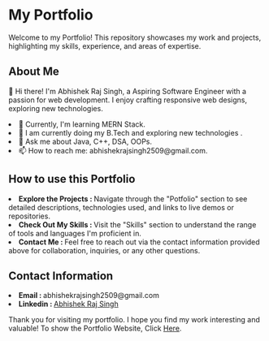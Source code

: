 <h1>My Portfolio </h1>

Welcome to my Portfolio! This repository showcases my work and projects, highlighting my skills, experience, and areas of expertise.

<h2>About Me</h2>

👋 Hi there! I'm Abhishek Raj Singh, a Aspiring Software Engineer with a passion for web development. I enjoy crafting responsive web designs, exploring new technologies.

<li>🌱 Currently, I'm learning MERN Stack.</li>
<li>💼 I am currently doing my B.Tech and exploring new technologies .</li>
<li>💬 Ask me about Java, C++, DSA, OOPs.</li>
<li>📫 How to reach me: abhishekrajsingh2509@gmail.com.</li>

<h2>How to use this Portfolio</h2>

<li><b>Explore the Projects : </b>Navigate through the "Potfolio" section to see detailed descriptions, technologies used, and links to live demos or repositories.</li>
<li><b>Check Out My Skills : </b>Visit the "Skills" section to understand the range of tools and languages I'm proficient in.</li>
<li><b>Contact Me : </b>Feel free to reach out via the contact information provided above for collaboration, inquiries, or any other questions.</li>

<h2>Contact Information</h2>

<li><b>Email : </b>abhishekrajsingh2509@gmail.com</li>
<li><b>Linkedin : </b><a href="https://www.linkedin.com/in/abhishek-raj-singh-731794239/" target="_blank" >Abhishek Raj Singh</a></li>


Thank you for visiting my portfolio. I hope you find my work interesting and valuable! To show the Portfolio Website, Click <a href="https://abhishekrajsingh.netlify.app/" >Here</a>.
